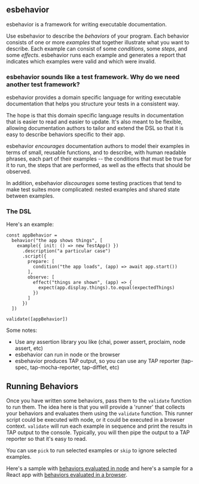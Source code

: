 ## esbehavior

esbehavior is a framework for writing executable documentation.

Use esbehavior to describe the *behaviors* of your program.
Each behavior consists of one or more *examples* that together illustrate what
you want to describe. Each example can consist of some *conditions*, some *steps*, and
some *effects*. esbehavior runs each example and generates a report that indicates which
examples were valid and which were invalid.

### esbehavior sounds like a test framework. Why do we need another test framework?

esbehavior provides a domain specific language for writing executable documentation
that helps you structure your tests in a consistent way.

The hope is that this domain specific language results in documentation that is
easier to read and easier to update. It's also meant to be flexible, allowing
documentation authors to tailor and extend the DSL so that it is easy to describe
behaviors specific to their app.

esbehavior *encourages* documentation authors to model their examples in terms of small,
reusable functions, and to describe, with human readable phrases, each part of their
examples -- the conditions that must be true for it to run, the steps that are
performed, as well as the effects that should be observed.

In addition, esbehavior *discourages* some testing practices that tend to make test suites
more complicated: nested examples and shared state between examples.


### The DSL

Here's an example:

```
const appBehavior =
  behavior("the app shows things", [
    example({ init: () => new TestApp() })
      .description("a particular case")
      .script({
        prepare: [
          condition("the app loads", (app) => await app.start())
        ],
        observe: [
          effect("things are shown", (app) => {
            expect(app.display.things).to.equal(expectedThings)
          })
        ]
      })
  ])

validate([appBehavior])
```

Some notes:
- Use any assertion library you like (chai, power assert, proclaim, node assert, etc)
- esbehavior can run in node or the browser
- esbehavior produces TAP output, so you can use any TAP reporter (tap-spec, tap-mocha-reporter, tap-difflet, etc)


## Running Behaviors

Once you have written some behaviors, pass them to the `validate` function to run them.
The idea here is that you will provide a 'runner' that collects your behaviors and
evaluates them using the `validate` function. This runner script could be executed
with node, or it could be executed in a browser context. `validate` will run each
example in sequence and print the results in TAP output to the console. Typically, you
will then pipe the output to a TAP reporter so that it's easy to read.

You can use `pick` to run selected examples or `skip` to ignore selected examples.

Here's a sample with [behaviors evaluated in node](./packages/node-sample) and here's
a sample for a React app with [behaviors evaluated in a browser](./packages/react-sample).
